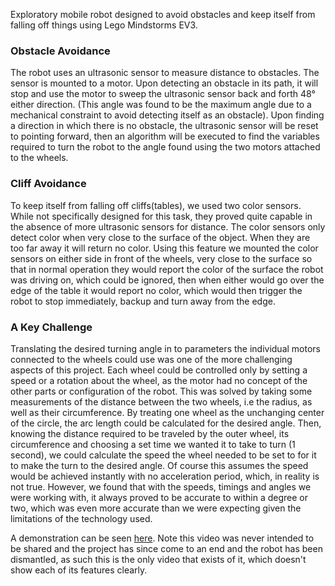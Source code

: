 Exploratory mobile robot designed to avoid obstacles and keep itself from falling off things using Lego Mindstorms EV3.

### Obstacle Avoidance
The robot uses an ultrasonic sensor to measure distance to obstacles. The sensor is mounted to a motor. Upon detecting an obstacle in its path, it will stop and use the motor to sweep the ultrasonic sensor back and forth 48° either direction. (This angle was found to be the maximum angle due to a mechanical constraint to avoid detecting itself as an obstacle). Upon finding a direction in which there is no obstacle, the ultrasonic sensor will be reset to pointing forward, then an algorithm will be executed to find the variables required to turn the robot to the angle found using the two motors attached to the wheels. 

### Cliff Avoidance
To keep itself from falling off cliffs(tables), we used two color sensors. While not specifically designed for this task, they proved quite capable in the absence of more ultrasonic sensors for distance. The color sensors only detect color when very close to the surface of the object. When they are too far away it will return no color. Using this feature we mounted the color sensors on either side in front of the wheels, very close to the surface so that in normal operation they would report the color of the surface the robot was driving on, which could be ignored, then when either would go over the edge of the table it would report no color, which would then trigger the robot to stop immediately, backup and turn away from the edge.

### A Key Challenge
Translating the desired turning angle in to parameters the individual motors connected to the wheels could use was one of the more challenging aspects of this project. Each wheel could be controlled only by setting a speed or a rotation about the wheel, as the motor had no concept of the other parts or configuration of the robot. This was solved by taking some measurements of the distance between the two wheels, i.e the radius, as well as their circumference. By treating one wheel as the unchanging center of the circle, the arc length could be calculated for the desired angle. Then, knowing the distance required to be traveled by the outer wheel, its circumference and choosing a set time we wanted it to take to turn (1 second), we could calculate the speed the wheel needed to be set to for it to make the turn to the desired angle. Of course this assumes the speed would be achieved instantly with no acceleration period, which, in reality is not true. However, we found that with the speeds, timings and angles we were working with, it always proved to be accurate to within a degree or two, which was even more accurate than we were expecting given the limitations of the technology used.

A demonstration can be seen [here](https://www.youtube.com/watch?v=0pkH3xLAt9s "Robot Demonstration"). Note this video was never intended to be shared and the project has since come to an end and the robot has been dismantled, as such this is the only video that exists of it, which doesn't show each of its features clearly.
